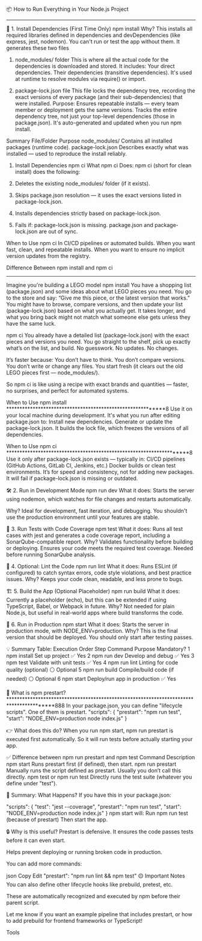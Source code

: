 
📦 How to Run Everything in Your Node.js Project
*********************************************************************************************************
🧱 1. Install Dependencies (First Time Only)
    npm install
Why?
    This installs all required libraries defined in dependencies and devDependencies (like express, jest, nodemon). 
    You can't run or test the app without them.
It generates these two files 

1. node_modules/ folder
    This is where all the actual code for the dependencies is downloaded and stored.
    It includes:
        Your direct dependencies.
        Their dependencies (transitive dependencies).
        It's used at runtime to resolve modules via require() or import.

2. package-lock.json file
    This file locks the dependency tree, recording the exact versions of every package (and their sub-dependencies) that were installed.
    Purpose:
        Ensures repeatable installs — every team member or deployment gets the same versions.
        Tracks the entire dependency tree, not just your top-level dependencies (those in package.json).
        It's auto-generated and updated when you run npm install.

Summary
File/Folder Purpose
    node_modules/ Contains all installed packages (runtime code).
    package-lock.json Describes exactly what was installed — used to reproduce the install reliably.

1. Install Dependencies
    npm ci
What npm ci Does: npm ci (short for clean install) does the following:
1. Deletes the existing node_modules/ folder (if it exists).

2. Skips package.json resolution — it uses the exact versions listed in package-lock.json.
3. Installs dependencies strictly based on package-lock.json.
4. Fails if:
    package-lock.json is missing.
    package.json and package-lock.json are out of sync.

When to Use npm ci
    In CI/CD pipelines or automated builds.
    When you want fast, clean, and repeatable installs.
    When you want to ensure no implicit version updates from the registry.

Difference Between npm install and npm ci
**********************************************************************************************
Imagine you're building a LEGO model
npm install
    You have a shopping list (package.json) and some ideas about what LEGO pieces you need.
    You go to the store and say: “Give me this piece, or the latest version that works.”
    You might have to browse, compare versions, and then update your list (package-lock.json) based on what you actually get.
    It takes longer, and what you bring back might not match what someone else gets unless they have the same luck.

npm ci
    You already have a detailed list (package-lock.json) with the exact pieces and versions you need.
    You go straight to the shelf, pick up exactly what’s on the list, and build.
    No guesswork. No updates. No changes.

It’s faster because:
    You don’t have to think.
    You don’t compare versions.
    You don’t write or change any files.
    You start fresh (it clears out the old LEGO pieces first — node_modules/).

So npm ci is like using a recipe with exact brands and quantities — faster, no surprises, and perfect for automated systems.

When to Use npm install
***********************************************************8
    Use it on your local machine during development.
It's what you run after editing package.json to:
    Install new dependencies.
    Generate or update the package-lock.json.
    It builds the lock file, which freezes the versions of all dependencies.

When to Use npm ci
********************************************************************8
Use it only after package-lock.json exists — typically in:
    CI/CD pipelines (GitHub Actions, GitLab CI, Jenkins, etc.)
    Docker builds or clean test environments.
    It’s for speed and consistency, not for adding new packages.
    It will fail if package-lock.json is missing or outdated.


🛠️ 2. Run in Development Mode
    npm run dev
What it does:
    Starts the server using nodemon, which watches for file changes and restarts automatically.

Why?
    Ideal for development, fast iteration, and debugging. You shouldn't use the production environment 
    until your features are stable.

🧪 3. Run Tests with Code Coverage
    npm test
What it does:
    Runs all test cases with jest and generates a code coverage report, including a SonarQube-compatible report.
Why?
    Validates functionality before building or deploying.
    Ensures your code meets the required test coverage.
    Needed before running SonarQube analysis.

🧹 4. Optional: Lint the Code
    npm run lint
What it does:
    Runs ESLint (if configured) to catch syntax errors, code style violations, and best practice issues.
Why?
    Keeps your code clean, readable, and less prone to bugs.

🏗️ 5. Build the App (Optional Placeholder)
    npm run build
What it does:
    Currently a placeholder (echo), but this can be extended if using TypeScript, Babel, or Webpack in future.
Why?
    Not needed for plain Node.js, but useful in real-world apps where build transforms the code.

🚀 6. Run in Production
    npm start
What it does:
    Starts the server in production mode, with NODE_ENV=production.
Why?
    This is the final version that should be deployed. You should only start after testing passes.

💡 Summary Table: Execution Order
Step	Command	    Purpose	                            Mandatory?
1	npm install	    Set up project	                        ✅ Yes
2	npm run dev	    Develop and debug	                    ✅ Yes
3	npm test	    Validate with unit tests	            ✅ Yes
4	npm run lint	Linting for code quality (optional)	    ⚪ Optional
5	npm run build	Compile/build code (if needed)	        ⚪ Optional
6	npm start	    Deploy/run app in production	        ✅ Yes





🔹 What is npm prestart?
****************************************************************************************888
In your package.json, you can define "lifecycle scripts". One of them is prestart.
"scripts": {
  "prestart": "npm run test",
  "start": "NODE_ENV=production node index.js"
}

👉 What does this do?
When you run npm start, npm run prestart is executed first automatically.
So it will run tests before actually starting your app.

✅ Difference between npm run prestart and npm test
Command	                    Description
npm start	                Runs prestart first (if defined), then start.
npm run prestart	        Manually runs the script defined as prestart. Usually you don’t call this directly.
npm test or npm run test	Directly runs the test suite (whatever you define under "test").

🧠 Summary: What Happens?
If you have this in your package.json:

"scripts": {
  "test": "jest --coverage",
  "prestart": "npm run test",
  "start": "NODE_ENV=production node index.js"
}
npm start will:
    Run npm run test (because of prestart)
    Then start the app.

🔒 Why is this useful?
Prestart is defensive. It ensures the code passes tests before it can even start.

Helps prevent deploying or running broken code in production.

You can add more commands:

json
Copy
Edit
"prestart": "npm run lint && npm test"
🟡 Important Notes
You can also define other lifecycle hooks like prebuild, pretest, etc.

These are automatically recognized and executed by npm before their parent script.

Let me know if you want an example pipeline that includes prestart, or how to add prebuild for frontend frameworks or TypeScript!











Tools




